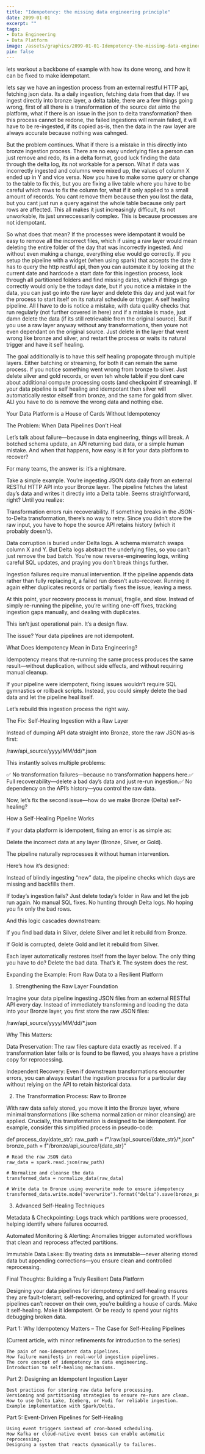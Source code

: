 ```yaml
---
title: "Idempotency: the missing data engineering principle"
date: 2099-01-01
excerpt: ""
tags:
- Data Engineering
- Data Platform
image: /assets/graphics/2099-01-01-Idempotency-the-missing-data-engineering-principle/thumbnail-....png
pin: false
---
```



lets workout a backbone of example with how its done wrong, and how it can be fixed to make idempotant.

lets say we have an ingestion process from an external restful HTTP api, fetching json data. Its a daily ingestion, fetching data from that day. If we ingest directly into bronze layer, a delta table, there are a few things going wrong, first of all there is a transformation of the source dat ainto the platform, what if there is an issue in the json to delta transformation? then this process cannot be redone, the failed ingestions will remain failed, it will have to be re-ingested, if its copied as-is, then the data in the raw layer are always accurate because nothing was cahnged.

But the problem continues. What if there is a mistake in this directly into bronze ingestion process. There are no easy underlying files a person can just remove and redo, its in a delta format, good luck finding the data through the delta log, its not workable for a person. What if data was incorrectly ingested and columns were mixed up, the values of column X ended up in Y and vice versa. Now you have to make some query or change to the table to fix this, but you are fixing a live table where you have to be careful which rows to fix the column for, what if it only applied to a small amount of records. You cant remove them because then you lost the data, but you cant just run a query against the whole table because only part rows are affected. This all makes it just increasingly difficult, its not unworkable, its just unneccessarily complex. This is because processes are not idempotant.

So what does that mean? If the processes were idempotant it would be easy to remove all the incorrect files, which if using a raw layer would mean deleting the entire folder of the day that was incorrectly ingested. And without even making a change, everything else would go correctly. If you setup the pipeline with a widget (when using spark) that accepts the date it has to query the http restful api, then you can automate it by looking at the current date and hardcode a start date for this ingestion process, look through all partitioned folders and find missing dates, which if things go correctly would only be the todays date, but if you notice a mistake in the data, you can just go into the raw layer and delete this day and just wait for the process to start itself on its natural schedule or trigger. A self healing pipeline. All I have to do is notice a mistake, with data quality checks that run regularly (not further covered in here) and if a mistake is made, just damn delete the data (if its still retrievable from the original source). But if you use a raw layer anyway without any transformations, then youre not even dependant on the original source. Just delete in the layer that went wrong like bronze and silver, and restart the process or waits its natural trigger and have it self healing.

The goal additionally is to have this self healing propogate through multiple layers. Either batching or streaming, for both it can remain the same process. If you notice something went wrong from bronze to silver. Just delete silver and gold records, or even teh whole table if you dont care about additional compute processing costs (and checkpoint if streaming). If your data pipeline is self healing and idempotant then silver will automatically restor eitself from bronze, and the same for gold from silver.  ALl you have to do is remove the wrong data and nothing else.



Your Data Platform is a House of Cards Without Idempotency

The Problem: When Data Pipelines Don’t Heal

Let’s talk about failure—because in data engineering, things will break. A botched schema update, an API returning bad data, or a simple human mistake. And when that happens, how easy is it for your data platform to recover?

For many teams, the answer is: it’s a nightmare.

Take a simple example. You’re ingesting JSON data daily from an external RESTful HTTP API into your Bronze layer. The pipeline fetches the latest day’s data and writes it directly into a Delta table. Seems straightforward, right? Until you realize:

Transformation errors ruin recoverability. If something breaks in the JSON-to-Delta transformation, there’s no way to retry. Since you didn’t store the raw input, you have to hope the source API retains history (which it probably doesn’t).

Data corruption is buried under Delta logs. A schema mismatch swaps column X and Y. But Delta logs abstract the underlying files, so you can’t just remove the bad batch. You’re now reverse-engineering logs, writing careful SQL updates, and praying you don’t break things further.

Ingestion failures require manual intervention. If the pipeline appends data rather than fully replacing it, a failed run doesn’t auto-recover. Running it again either duplicates records or partially fixes the issue, leaving a mess.

At this point, your recovery process is manual, fragile, and slow. Instead of simply re-running the pipeline, you’re writing one-off fixes, tracking ingestion gaps manually, and dealing with duplicates.

This isn’t just operational pain. It’s a design flaw.

The issue? Your data pipelines are not idempotent.

What Does Idempotency Mean in Data Engineering?

Idempotency means that re-running the same process produces the same result—without duplication, without side effects, and without requiring manual cleanup.

If your pipeline were idempotent, fixing issues wouldn’t require SQL gymnastics or rollback scripts. Instead, you could simply delete the bad data and let the pipeline heal itself.

Let’s rebuild this ingestion process the right way.

The Fix: Self-Healing Ingestion with a Raw Layer

Instead of dumping API data straight into Bronze, store the raw JSON as-is first:

/raw/api_source/yyyy/MM/dd/*.json

This instantly solves multiple problems:

✅ No transformation failures—because no transformation happens here.✅ Full recoverability—delete a bad day’s data and just re-run ingestion.✅ No dependency on the API’s history—you control the raw data.

Now, let’s fix the second issue—how do we make Bronze (Delta) self-healing?

How a Self-Healing Pipeline Works

If your data platform is idempotent, fixing an error is as simple as:

Delete the incorrect data at any layer (Bronze, Silver, or Gold).

The pipeline naturally reprocesses it without human intervention.

Here’s how it’s designed:

Instead of blindly ingesting “new” data, the pipeline checks which days are missing and backfills them.

If today’s ingestion fails? Just delete today’s folder in Raw and let the job run again. No manual SQL fixes. No hunting through Delta logs. No hoping you fix only the bad rows.

And this logic cascades downstream:

If you find bad data in Silver, delete Silver and let it rebuild from Bronze.

If Gold is corrupted, delete Gold and let it rebuild from Silver.

Each layer automatically restores itself from the layer below. The only thing you have to do? Delete the bad data. That’s it. The system does the rest.

Expanding the Example: From Raw Data to a Resilient Platform

1. Strengthening the Raw Layer Foundation

Imagine your data pipeline ingesting JSON files from an external RESTful API every day. Instead of immediately transforming and loading the data into your Bronze layer, you first store the raw JSON files:

/raw/api_source/yyyy/MM/dd/*.json

Why This Matters:

Data Preservation: The raw files capture data exactly as received. If a transformation later fails or is found to be flawed, you always have a pristine copy for reprocessing.

Independent Recovery: Even if downstream transformations encounter errors, you can always restart the ingestion process for a particular day without relying on the API to retain historical data.

2. The Transformation Process: Raw to Bronze

With raw data safely stored, you move it into the Bronze layer, where minimal transformations (like schema normalization or minor cleansing) are applied. Crucially, this transformation is designed to be idempotent. For example, consider this simplified process in pseudo-code:

def process_day(date_str):
    raw_path = f"/raw/api_source/{date_str}/*.json"
    bronze_path = f"/bronze/api_source/{date_str}"
    
    # Read the raw JSON data
    raw_data = spark.read.json(raw_path)
    
    # Normalize and cleanse the data
    transformed_data = normalize_data(raw_data)
    
    # Write data to Bronze using overwrite mode to ensure idempotency
    transformed_data.write.mode("overwrite").format("delta").save(bronze_path)

3. Advanced Self-Healing Techniques

Metadata & Checkpointing: Logs track which partitions were processed, helping identify where failures occurred.

Automated Monitoring & Alerting: Anomalies trigger automated workflows that clean and reprocess affected partitions.

Immutable Data Lakes: By treating data as immutable—never altering stored data but appending corrections—you ensure clean and controlled reprocessing.

Final Thoughts: Building a Truly Resilient Data Platform

Designing your data pipelines for idempotency and self-healing ensures they are fault-tolerant, self-recovering, and optimized for growth. If your pipelines can’t recover on their own, you’re building a house of cards. Make it self-healing. Make it idempotent. Or be ready to spend your nights debugging broken data.



Part 1: Why Idempotency Matters – The Case for Self-Healing Pipelines

(Current article, with minor refinements for introduction to the series)

    The pain of non-idempotent data pipelines.
    How failure manifests in real-world ingestion pipelines.
    The core concept of idempotency in data engineering.
    Introduction to self-healing mechanisms.

Part 2: Designing an Idempotent Ingestion Layer

    Best practices for storing raw data before processing.
    Versioning and partitioning strategies to ensure re-runs are clean.
    How to use Delta Lake, Iceberg, or Hudi for reliable ingestion.
    Example implementation with Spark/Delta.

Part 5: Event-Driven Pipelines for Self-Healing

    Using event triggers instead of cron-based scheduling.
    How Kafka or cloud-native event buses can enable automatic reprocessing.
    Designing a system that reacts dynamically to failures.
